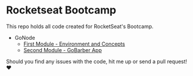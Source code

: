 # Rocketseat Bootcamp

This repo holds all code created for RocketSeat's Bootcamp.

- GoNode
  - [First Module - Environment and Concepts](gonode/module1)
  - [Second Module - GoBarber App](gonode/module2)

Should you find any issues with the code, hit me up or send a pull request! :heart:

